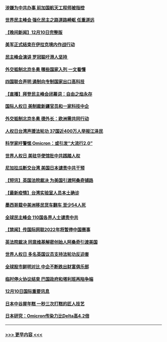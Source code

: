 #### [涉嫌为中共办事 前加国航天工程师被指控](../pages/prog202/a103290778.md?t=12111250) 
#### [世界民主峰会 强化民主之路道路崎岖 任重道远](../pages/prog202/a103290944.md?t=12111250) 
#### [【晚间新闻】12月10日完整版](../pages/prog202/a103290928.md?t=12111250) 
#### [美军正式结束在伊拉克境内作战行动](../pages/prog202/a103290595.md?t=12111250) 
#### [民主峰会演讲 罗冠聪吁港人坚持 ](../pages/prog202/a103290755.md?t=12111250) 
#### [外交抵制北京冬奥 哪些国家入列 一文看懂](../pages/prog202/a103290878.md?t=12111250) 
#### [四国联合声明 遏制向专制国家出口高科技](../pages/prog202/a103290591.md?t=12111250) 
#### [【直播】拜登民主峰会闭幕词：自由之焰永存](../pages/prog202/a103290832.md?t=12111250) 
#### [国际人权日 美制裁新疆官员和一家科技中企](../pages/prog202/a103290400.md?t=12111250) 
#### [外交抵制北京冬奥 德外长：欧洲需共同行动](../pages/prog202/a103290294.md?t=12111250) 
#### [人权日台湾声援法轮功 37国近400万人举报江泽民](../pages/prog202/a103290296.md?t=12111250) 
#### [科学家吁警惕 Omicron：或引发“大流行2.0”](../pages/prog202/a103289178.md?t=12111250) 
#### [世界人权日 美驻华使馆批中共践踏人权](../pages/prog202/a103290363.md?t=12111250) 
#### [尼加拉瓜断交台湾 美国日本谴责中共干预](../pages/prog202/a103290292.md?t=12111250) 
#### [【短讯】英国法院裁决 为美国引渡阿桑奇铺路](../pages/prog202/a103290370.md?t=12111250) 
#### [【最新疫情】台湾实验室人员本土确诊](../pages/prog202/a103290372.md?t=12111250) 
#### [墨西哥载中美洲移民货车翻车 至少54人死](../pages/prog202/a103290365.md?t=12111250) 
#### [全球民主峰会 110国各界人士谴责中共](../pages/prog202/a103290337.md?t=12111250) 
#### [【禁闻】传国际网联2022年将暂停中国赛事](../pages/prog202/a103290284.md?t=12111250) 
#### [英法院裁决 同意维基解密创始人阿桑奇引渡美国](../pages/prog202/a103290237.md?t=12111250) 
#### [世界人权日 多名英国议员支持法轮功反迫害](../pages/prog202/a103290276.md?t=12111250) 
#### [全球股市鲜明对比 中企不断跌出财富俱乐部](../pages/prog202/a103290224.md?t=12111250) 
#### [临时停火协议结束 巴国政府和塔利班再陷争端](../pages/prog202/a103290138.md?t=12111250) 
#### [12月10日国际重要讯息](../pages/prog202/a103290078.md?t=12111250) 
#### [日本中谷屋年糕 一秒三次打糕的匠人技艺](../pages/prog202/a103290018.md?t=12111250) 
#### [日本研究：Omicron传染力比Delta高4.2倍](../pages/prog202/a103289993.md?t=12111250) 

----
#### [ >>> 更早内容 <<< ](../indexes/prog202-earlier.md)

